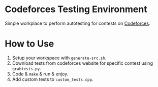 # Codeforces Testing Environment

Simple workplace to perform autotesting for contests on [Codeforces](http://codeforces.com).

# How to Use
1. Setup your workspace with `generate-src.sh`.
2. Download tests from codeforces website for specific contest using `grabtests.py`.
3. Code & `make` & run & enjoy.
4. Add custom tests to `custom_tests.cpp`.
